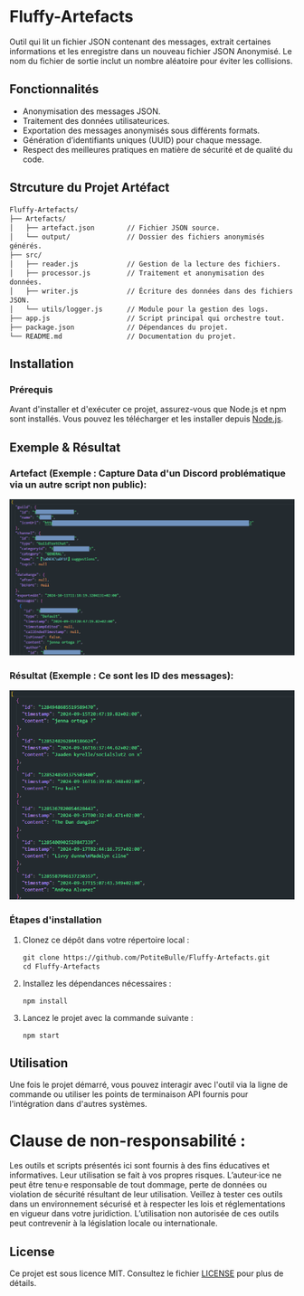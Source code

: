 # Fluffy-Artefacts
 Outil qui lit un fichier JSON contenant des messages, extrait certaines informations et les enregistre dans un nouveau fichier JSON Anonymisé. Le nom du fichier de sortie inclut un nombre aléatoire pour éviter les collisions.

## Fonctionnalités

- Anonymisation des messages JSON.
- Traitement des données utilisateurices.
- Exportation des messages anonymisés sous différents formats.
- Génération d’identifiants uniques (UUID) pour chaque message.
- Respect des meilleures pratiques en matière de sécurité et de qualité du code.

## Strcuture du Projet Artéfact
```
Fluffy-Artefacts/
├── Artefacts/
│   ├── artefact.json        // Fichier JSON source.
│   └── output/              // Dossier des fichiers anonymisés générés.
├── src/
│   ├── reader.js            // Gestion de la lecture des fichiers.
│   ├── processor.js         // Traitement et anonymisation des données.
│   ├── writer.js            // Écriture des données dans des fichiers JSON.
│   └── utils/logger.js      // Module pour la gestion des logs.
├── app.js                   // Script principal qui orchestre tout.
├── package.json             // Dépendances du projet.
└── README.md                // Documentation du projet.

```

## Installation

### Prérequis

Avant d'installer et d'exécuter ce projet, assurez-vous que Node.js et npm sont installés. Vous pouvez les télécharger et les installer depuis [Node.js](https://nodejs.org/).


## Exemple & Résultat
### Artefact (Exemple : Capture Data d'un Discord problématique via un autre script non public):
![alt text](images/artefact.png)
### Résultat (Exemple : Ce sont les ID des messages):
![alt text](images/result.png)

### Étapes d'installation

1. Clonez ce dépôt dans votre répertoire local :

   ```
   git clone https://github.com/PotiteBulle/Fluffy-Artefacts.git
   cd Fluffy-Artefacts
   ```

2. Installez les dépendances nécessaires :

   ```
   npm install
   ```

3. Lancez le projet avec la commande suivante :

   ```
   npm start
   ```

## Utilisation

Une fois le projet démarré, vous pouvez interagir avec l'outil via la ligne de commande ou utiliser les points de terminaison API fournis pour l'intégration dans d'autres systèmes.


# Clause de non-responsabilité :
Les outils et scripts présentés ici sont fournis à des fins éducatives et informatives. Leur utilisation se fait à vos propres risques. L’auteur·ice ne peut être tenu·e responsable de tout dommage, perte de données ou violation de sécurité résultant de leur utilisation. Veillez à tester ces outils dans un environnement sécurisé et à respecter les lois et réglementations en vigueur dans votre juridiction. L’utilisation non autorisée de ces outils peut contrevenir à la législation locale ou internationale.


## License
Ce projet est sous licence MIT. Consultez le fichier [LICENSE](https://github.com/PotiteBulle/Fluffy-Artefacts/blob/main/LICENSE) pour plus de détails.
